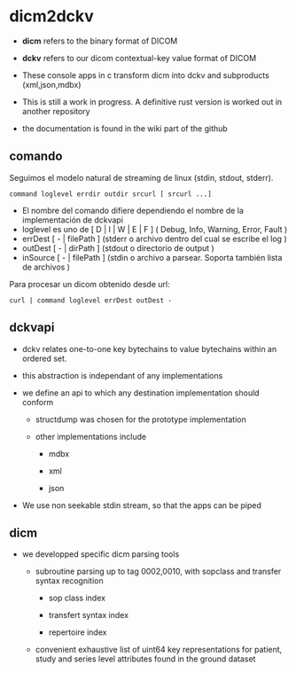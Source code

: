 # dicm2dckv

- **dicm** refers to the binary format of DICOM

- **dckv** refers to our dicom contextual-key value format of DICOM

- These console apps in  c transform dicm into dckv and subproducts (xml,json,mdbx)

- This is still a work in progress. A definitive rust version is worked out in another repository

- the documentation is found in the wiki part of the github

## comando
Seguimos el modelo natural de streaming de linux (stdin, stdout, stderr).
```
command loglevel errdir outdir srcurl [ srcurl ...]
```
- El nombre del comando difiere dependiendo el nombre de la implementación de dckvapi
- loglevel es uno de [ D | I | W | E | F ] ( Debug, Info, Warning, Error, Fault )
- errDest [ - | filePath ]  (stderr o archivo dentro del cual se escribe el log )
- outDest [ - | dirPath ]  (stdout o directorio de output )
- inSource [ - | filePath ]  (stdin o archivo a parsear. Soporta también lista de archivos )

Para procesar un dicom obtenido desde url:
```
curl | command loglevel errDest outDest -
```

## dckvapi

- dckv relates one-to-one key bytechains to value bytechains within an ordered set.

- this abstraction is independant of any implementations

- we define an api to which any destination implementation should conform
  
  - structdump was chosen for the prototype implementation
  
  - other implementations include 
    
    - mdbx
        
    - xml
    
    - json
    
- We use non seekable stdin stream, so that the apps can be piped


## dicm

- we developped specific dicm parsing tools
  
  - subroutine parsing up to tag 0002,0010, with sopclass and transfer syntax recognition
    
    - sop class index
    
    - transfert syntax index
  
    - repertoire index
  
  - convenient exhaustive list of uint64 key representations for patient, study and series level attributes found in the ground dataset
